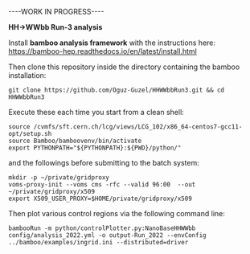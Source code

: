 

----WORK IN PROGRESS----

**HH->WWbb Run-3 analysis**

Install **bamboo analysis framework** with the instructions here: https://bamboo-hep.readthedocs.io/en/latest/install.html

Then clone this repository inside the directory containing the bamboo installation:

```
git clone https://github.com/Oguz-Guzel/HHWWbbRun3.git && cd HHWWbbRun3
```

Execute these each time you start from a clean shell:
```
source /cvmfs/sft.cern.ch/lcg/views/LCG_102/x86_64-centos7-gcc11-opt/setup.sh
source Bamboo/bamboovenv/bin/activate
export PYTHONPATH="${PYTHONPATH}:${PWD}/python/"
```

and the followings before submitting to the batch system:

```
mkdir -p ~/private/gridproxy
voms-proxy-init --voms cms -rfc --valid 96:00  --out ~/private/gridproxy/x509
export X509_USER_PROXY=$HOME/private/gridproxy/x509
```

Then plot various control regions via the following command line:

```
bambooRun -m python/controlPlotter.py:NanoBaseHHWWbb config/analysis_2022.yml -o output-Run_2022 --envConfig ../bamboo/examples/ingrid.ini --distributed=driver
```
